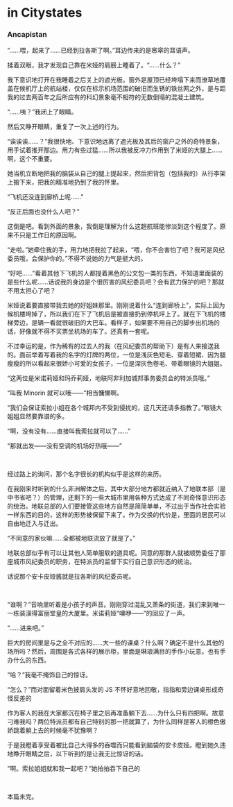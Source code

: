 # in Citystates
<h3>Ancapistan</h3>
<p>“……喂，起来了……已经到拉各斯了啊。”耳边传来的是窸窣的耳语声。</p>
<p>揉着双眼，我才发现自己靠在米娅的肩膀上睡着了。“……什么？”</p>
<p>我下意识地打开在我睡着之后关上的遮光板。窗外是屋顶已经垮塌下来而潦草地覆盖在候机厅上的航站楼，仅仅在标示机场范围的破旧而生锈的铁丝网之外，是与距我的过去两百年之后所应有的科幻景象毫不相符的无数倒塌的混凝土建筑。</p>
<p>“……咦？”我闭上了眼睛。</p>
<p>然后又睁开眼睛，重复了一次上述的行为。</p>
<p>“诶诶诶……？”我很快地、下意识地远离了遮光板及其后的窗户之外的奇特景象，用手试着推开那边。用力有些过猛……所以我被反冲力作用到了米娅的大腿上……啊，这个不重要。</p>
<p>她当机立断地把我的脑袋从自己的腿上提起来，然后把背包（包括我的）从行李架上搬下来，把我的精准地扔到了我的怀里。</p>
<p>“飞机还没连到廊桥上呢……”</p>
<p>“反正后面也没什么人吧？”</p>
<p>这倒是吧。看到外面的景象，我倒是理解为什么这趟航班能惨淡到这个程度了。原来不只是工作日的原因啊。</p>
<p>“走啦。”她牵住我的手，用力地把我拉了起来，“喂，你不会害怕了吧？我可是风纪委员哦，会保护你的。”不得不说她的力气是挺大的。</p>
<p>“好吧……”看着其他下飞机的人都提着黑色的公文包一类的东西，不知道里面装的是些什么呢……话说我的身边是个很厉害的风纪委员吧？会有武力保护的吧？那就不用太担心了吧？</p>
<p>米娅说着要直接带我去她的好姐妹那里。刚刚说着什么“连到廊桥上”，实际上因为候机楼垮掉了，所以我们在下了飞机后是被直接扔到停机坪上了。就在下飞机的楼梯旁边，是辆一看就很破旧的大巴车。看样子，如果要不用自己的脚步出机场的话，好像就不得不买票坐机场的车了。还真有一套呢。</p>
<p>不过幸运的是，作为稀有的过去人的我（在风纪委员的帮助下）是有人来接送我的。面前举着写着我的名字的灯牌的两位，一位是浅灰色短毛、穿着短裙、因为腿瘦瘦的所以看起来很娇小可爱的女孩子，一位是深灰色卷毛、带着眼镜的大姐姐。</p>
<p>“这两位是米诺莉娅和玛乔莉娅，地联阿非利加城邦事务委员会的特派员哦。”</p>
<p>“叫我 Minorin 就可以哦——”相当慵懒啊。</p>
<p>“我们会保证索拉小姐在各个城邦内不受到侵扰的，这几天还请多指教了。”眼镜大姐姐显然要靠谱的多。</p>
<p>“啊，没有没有……直接叫我索拉就可以了……”</p>
<p>“那就出发——没有空调的机场好热哦——”</p>
<br>
<p>经过路上的询问，那个名字很长的机构似乎是这样的来历。</p>
<p>在我刚来时听到的什么非洲解体之后，其中大部分地方都就近纳入了地联本部（是中书省吧？）的管理，还剩下的一些大城市里用各种方式达成了不同奇怪意识形态的统治。地联总部的人们要接管这些地方自然是简简单单，不过出于当作社会实验一样东西的目的，这样的形势被保留下来了。作为交换的代价是，里面的居民可以自由地迁入与迁出。</p>
<p>“不同意的家伙嘛……全都被地联流放了就是了。”</p>
<p>地联总部似乎有可以让其他人简单服软的道具呢。同意的那群人就被顺势委任了那座城市风纪委员的职务，在特派员的监督下实行自己意识形态的统治。</p>
<p>话说那个安卡皮娅酱就是拉各斯的风纪委员呢。</p>
<br>
<p>“谁啊？”音响里听着是小孩子的声音。刚刚穿过混乱又萧条的街道，我们来到唯一一栋装潢得富丽堂皇的大厦里。米诺莉娅“噢咿——”的回应了一声。</p>
<p>“……进来吧。”</p>
<p>巨大的房间里是与之全不对应的……大一些的课桌？什么啊？确定不是什么其他的场所吗？然后，周围是各式各样的展示柜，里面是琳琅满目的手作小玩意。也有手办什么的东西。</p>
<p>“哈？”我毫不掩饰自己的惊讶。</p>
<p>“怎么？”而对面留着米色披肩头发的 JS 不怀好意地回敬，指指和旁边课桌形成奇怪反差的</p>
<p>作为客人的我在大家都沉在椅子里之后再准备躺下去……为什么只有四把啊。故意刁难我吗？两位特派员都有自己特别的那一把就算了，为什么同样是客人的橙色傲娇跳着躺上去的时候毫不犹豫啊？</p>
<p>于是我瞪着享受着被比自己大得多的吞噬而只能看到脑袋的安卡皮娅。瞪到她久违地睁开眼睛之后，以下听到的是让我无比惊讶的话。</p>
<p>“啊。索拉姐姐就和我一起吧？”她拍拍吞下自己的</p>
<br>
<p class="reference">本篇未完。</p>